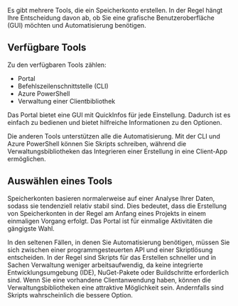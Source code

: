 Es gibt mehrere Tools, die ein Speicherkonto erstellen. In der Regel hängt Ihre Entscheidung davon ab, ob Sie eine grafische Benutzeroberfläche (GUI) möchten und Automatisierung benötigen.

## <a name="available-tools"></a>Verfügbare Tools

Zu den verfügbaren Tools zählen:

- Portal
- Befehlszeilenschnittstelle (CLI)
- Azure PowerShell
- Verwaltung einer Clientbibliothek

Das Portal bietet eine GUI mit QuickInfos für jede Einstellung. Dadurch ist es einfach zu bedienen und bietet hilfreiche Informationen zu den Optionen.

Die anderen Tools unterstützen alle die Automatisierung. Mit der CLI und Azure PowerShell können Sie Skripts schreiben, während die Verwaltungsbibliotheken das Integrieren einer Erstellung in eine Client-App ermöglichen.

## <a name="how-to-choose-a-tool"></a>Auswählen eines Tools

Speicherkonten basieren normalerweise auf einer Analyse Ihrer Daten, sodass sie tendenziell relativ stabil sind. Dies bedeutet, dass die Erstellung von Speicherkonten in der Regel am Anfang eines Projekts in einem einmaligen Vorgang erfolgt. Das Portal ist für einmalige Aktivitäten die gängigste Wahl.

In den seltenen Fällen, in denen Sie Automatisierung benötigen, müssen Sie sich zwischen einer programmgesteuerten API und einer Skriptlösung entscheiden. In der Regel sind Skripts für das Erstellen schneller und in Sachen Verwaltung weniger arbeitsaufwendig, da keine integrierte Entwicklungsumgebung (IDE), NuGet-Pakete oder Buildschritte erforderlich sind. Wenn Sie eine vorhandene Clientanwendung haben, können die Verwaltungsbibliotheken eine attraktive Möglichkeit sein. Andernfalls sind Skripts wahrscheinlich die bessere Option.